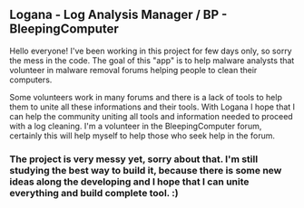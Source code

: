 ## Logana - Log Analysis Manager / BP - BleepingComputer

Hello everyone! I've been working in this project for few days only, so sorry the mess in the code.
The goal of this "app" is to help malware analysts that volunteer in malware removal forums helping people to clean their computers.

Some volunteers work in many forums and there is a lack of tools to help them to unite all these informations and their tools. With Logana I hope that 
I can help the community uniting all tools and information needed to proceed with a log cleaning. I'm a volunteer in the BleepingComputer forum, certainly this will help myself to help those who seek help in the forum.

### The project is very messy yet, sorry about that. I'm still studying the best way to build it, because there is some new ideas along the developing and I hope that I can unite everything and build complete tool. :)